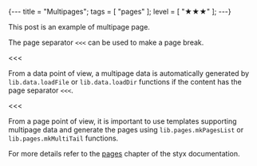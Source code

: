 {---
title = "Multipages";
tags = [ "pages" ];
level = [ "★★★" ];
---}

This post is an example of multipage page.

>>>

The page separator `<<<` can be used to make a page break.

<<<

From a data point of view, a multipage data is automatically generated by `lib.data.loadFile` or `lib.data.loadDir` functions if the content has the page separator `<<<`.

<<<

From a page point of view, it is important to use templates supporting multipage data and generate the pages using `lib.pages.mkPagesList` or `lib.pages.mkMultiTail` functions.

For more details refer to the [pages](https://styx-static.github.io/styx-site/documentation.html#Pages) chapter of the styx documentation.
